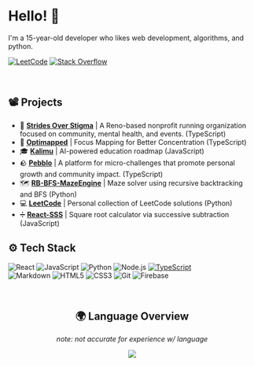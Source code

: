 # Hello! 👋

I'm a 15-year-old developer who likes web development, algorithms, and python.

[![LeetCode](https://img.shields.io/badge/LeetCode-FFA116?style=flat&logo=leetcode&logoColor=white)](https://leetcode.com/u/RushilMahadevu/)
[![Stack Overflow](https://img.shields.io/badge/Stack%20Overflow-F58025?style=flat&logo=stackoverflow&logoColor=white)](https://stackoverflow.com/users/18443852/rushil-mahadevu)

<br />

## 📽️ Projects 
- 🏃 **[Strides Over Stigma](https://github.com/RushilMahadevu/stridesoverstigma)** | A Reno-based nonprofit running organization focused on community, mental health, and events. (TypeScript)
- 👀 **[Optimapped](https://github.com/RushilMahadevu/optimapped)** |  Focus Mapping for Better Concentration (TypeScript)
- 🎓 **[Kalimu](https://github.com/RushilMahadevu/kalimu)** | AI-powered education roadmap (JavaScript)
- 🪨 **[Pebblo](https://github.com/RushilMahadevu/Pebblo)** | A platform for micro-challenges that promote personal growth and community impact. (TypeScript)
- 🗺️ **[RB-BFS-MazeEngine](https://github.com/RushilMahadevu/LeetCode)** | Maze solver using recursive backtracking and BFS (Python)
- 💻 **[LeetCode](https://github.com/RushilMahadevu/LeetCode)** | Personal collection of LeetCode solutions (Python)
- ➗ **[React-SSS](https://github.com/RushilMahadevu/react-sss)** | Square root calculator via successive subtraction (JavaScript)

## ⚙️ Tech Stack
![React](https://img.shields.io/badge/React-61DAFB?style=flat&logo=react&logoColor=white)
![JavaScript](https://img.shields.io/badge/JavaScript-F7DF1E?style=flat&logo=javascript&logoColor=black)
![Python](https://img.shields.io/badge/Python-3776AB?style=flat&logo=python&logoColor=white)
![Node.js](https://img.shields.io/badge/Node.js-339933?style=flat&logo=node.js&logoColor=white)
[![TypeScript](https://img.shields.io/badge/TypeScript-3178C6?logo=typescript&logoColor=fff)](#)
<br />
![Markdown](https://img.shields.io/badge/markdown-%23000000.svg?style=for-the-badge&logo=markdown&logoColor=white)
![HTML5](https://img.shields.io/badge/HTML5-E34F26?style=flat&logo=html5&logoColor=white)
![CSS3](https://img.shields.io/badge/CSS3-1572B6?style=flat&logo=css3&logoColor=white)
![Git](https://img.shields.io/badge/Git-F05032?style=flat&logo=git&logoColor=white)
![Firebase](https://img.shields.io/badge/Firebase-FFCA28?style=flat&logo=firebase&logoColor=black)

<br />

<div align="center">
    
## 🌍 Language Overview
*note: not accurate for experience w/ language*

<a href="https://wakatime.com"><img src="https://wakatime.com/share/@42420da7-f40d-4a0b-a1c8-c1c1c8d2557b/5070d0f8-5a43-4889-8ad5-4ae94a9548e5.png" /></a>
</div>

